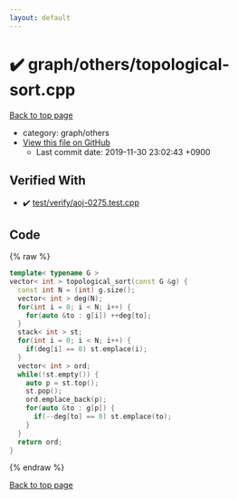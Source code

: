 ```yaml
---
layout: default
---
```


<!-- mathjax config similar to math.stackexchange -->
<script type="text/javascript" async
  src="https://cdnjs.cloudflare.com/ajax/libs/mathjax/2.7.5/MathJax.js?config=TeX-MML-AM_CHTML">
</script>
<script type="text/x-mathjax-config">
  MathJax.Hub.Config({
    TeX: { equationNumbers: { autoNumber: "AMS" }},
    tex2jax: {
      inlineMath: [ ['$','$'] ],
      processEscapes: true
    },
    "HTML-CSS": { matchFontHeight: false },
    displayAlign: "left",
    displayIndent: "2em"
  });
</script>

<script type="text/javascript" src="https://cdnjs.cloudflare.com/ajax/libs/jquery/3.4.1/jquery.min.js"></script>
<script src="https://cdn.jsdelivr.net/npm/jquery-balloon-js@1.1.2/jquery.balloon.min.js" integrity="sha256-ZEYs9VrgAeNuPvs15E39OsyOJaIkXEEt10fzxJ20+2I=" crossorigin="anonymous"></script>
<script type="text/javascript" src="../../../assets/js/copy-button.js"></script>
<link rel="stylesheet" href="../../../assets/css/copy-button.css" />


# :heavy_check_mark: graph/others/topological-sort.cpp
<a href="../../../index.html">Back to top page</a>

* category: graph/others
* <a href="{{ site.github.repository_url }}/blob/master/graph/others/topological-sort.cpp">View this file on GitHub</a>
    - Last commit date: 2019-11-30 23:02:43 +0900




## Verified With
* :heavy_check_mark: <a href="../../../verify/test/verify/aoj-0275.test.cpp.html">test/verify/aoj-0275.test.cpp</a>


## Code
{% raw %}
```cpp
template< typename G >
vector< int > topological_sort(const G &g) {
  const int N = (int) g.size();
  vector< int > deg(N);
  for(int i = 0; i < N; i++) {
    for(auto &to : g[i]) ++deg[to];
  }
  stack< int > st;
  for(int i = 0; i < N; i++) {
    if(deg[i] == 0) st.emplace(i);
  }
  vector< int > ord;
  while(!st.empty()) {
    auto p = st.top();
    st.pop();
    ord.emplace_back(p);
    for(auto &to : g[p]) {
      if(--deg[to] == 0) st.emplace(to);
    }
  }
  return ord;
}

```
{% endraw %}

<a href="../../../index.html">Back to top page</a>

